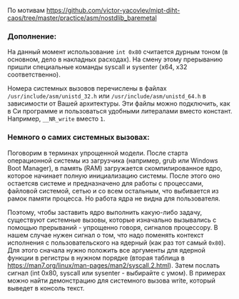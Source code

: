 По мотивам https://github.com/victor-yacovlev/mipt-diht-caos/tree/master/practice/asm/nostdlib_baremetal

### Дополнение:
На данный момент использование `int 0x80` считается дурным тоном (в основном,
дело в накладных расходах). На смену этому прерыванию пришли специальные
команды syscall и sysenter (x64, x32 соответственно).

Номера системных вызовов перечислены в файлах
`/usr/include/asm/unistd_32.h` или `/usr/include/asm/unistd_64.h` в зависимости
от Вашей архитектуры. Эти файлы можно подключить, как в Си программе
и пользоваться удобными литералами вместо констант. Например, 
`__NR_write` вместо `1`.

### Немного о самих системных вызовах:
Поговорим в терминах упрощенной модели. После старта операционной системы
из загрузчика (например, grub или Windows Boot Manager), в память (RAM)
загружается скомпилированное ядро, которое начинает полную инициализацию
системы. После этого оно остаетсяв системе и предназначено для работы с
процессами, файловой системой, сетью и со всем остальным, что выбивается
из рамок памяти процесса. Но работа ядра не видна для пользователя.

Поэтому, чтобы заставить ядро выполнить какую-либо задачу, существуют
системные вызовы, которые изначально вызывались с помощью прерываний - 
упрощенно говоря, сигналов процессору. В нашем случае нужен сигнал о том,
что надо поменять контекст исполнения с пользовательского на ядерный
(как раз тот самый `0x80`). Для этого сначала нужно положить все аргументы
для ядерной функции в регистры в нужном порядке (вторая таблица в 
https://man7.org/linux/man-pages/man2/syscall.2.html). Затем послать сигнал
(int 0x80, syscall или sysenter - выбирайте с умом). В примерах можно найти
демонстрацию для системного вызова write, который выведет в консоль текст.
